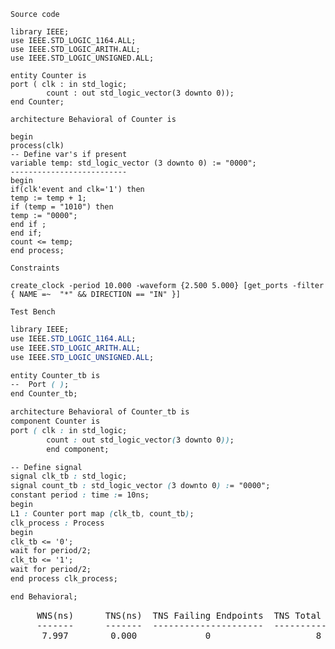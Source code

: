 `Source code`
```JS
library IEEE;
use IEEE.STD_LOGIC_1164.ALL;
use IEEE.STD_LOGIC_ARITH.ALL;
use IEEE.STD_LOGIC_UNSIGNED.ALL;

entity Counter is
port ( clk : in std_logic;
        count : out std_logic_vector(3 downto 0));
end Counter;

architecture Behavioral of Counter is

begin
process(clk)
-- Define var's if present
variable temp: std_logic_vector (3 downto 0) := "0000";
--------------------------
begin
if(clk'event and clk='1') then
temp := temp + 1;
if (temp = "1010") then
temp := "0000";
end if ;
end if;
count <= temp;
end process;
```
`Constraints`
```JS
create_clock -period 10.000 -waveform {2.500 5.000} [get_ports -filter { NAME =~  "*" && DIRECTION == "IN" }]
```
`Test Bench`
```css
library IEEE;
use IEEE.STD_LOGIC_1164.ALL;
use IEEE.STD_LOGIC_ARITH.ALL;
use IEEE.STD_LOGIC_UNSIGNED.ALL;

entity Counter_tb is
--  Port ( );
end Counter_tb;

architecture Behavioral of Counter_tb is
component Counter is  
port ( clk : in std_logic;
        count : out std_logic_vector(3 downto 0));
        end component;

-- Define signal 
signal clk_tb : std_logic;
signal count_tb : std_logic_vector (3 downto 0) := "0000";
constant period : time := 10ns;
begin
L1 : Counter port map (clk_tb, count_tb);
clk_process : Process
begin
clk_tb <= '0';
wait for period/2;
clk_tb <= '1';
wait for period/2;
end process clk_process;

end Behavioral;

```
<pre>
     WNS(ns)      TNS(ns)  TNS Failing Endpoints  TNS Total Endpoints      WHS(ns)      
     -------      -------  ---------------------  -------------------      -------    
      7.997        0.000             0                    8                 0.272 
</pre>
